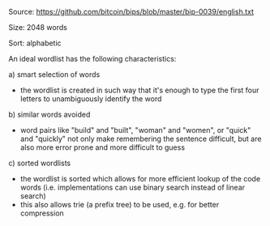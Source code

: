 Source: https://github.com/bitcoin/bips/blob/master/bip-0039/english.txt

Size: 2048 words

Sort: alphabetic

An ideal wordlist has the following characteristics:

a) smart selection of words

- the wordlist is created in such way that it's enough to type the first four
  letters to unambiguously identify the word

b) similar words avoided

- word pairs like "build" and "built", "woman" and "women", or "quick" and "quickly" not only make remembering the sentence difficult, but are also more error prone and more difficult to guess

c) sorted wordlists

- the wordlist is sorted which allows for more efficient lookup of the code words
  (i.e. implementations can use binary search instead of linear search)
- this also allows trie (a prefix tree) to be used, e.g. for better compression
